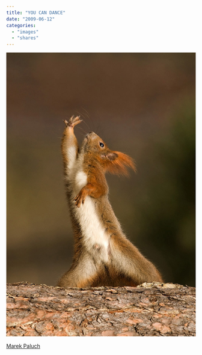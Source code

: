 ```yaml
---
title: "YOU CAN DANCE"
date: "2009-06-12"
categories: 
  - "images"
  - "shares"
---
```


![](images/4wnP83SaFon0p1ggILP7DU9Go1_640.jpg)

[Marek Paluch](http://www.pixdaus.com/single.php?id=165583)

